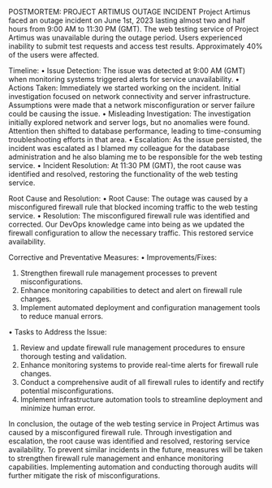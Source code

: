 POSTMORTEM: PROJECT ARTIMUS OUTAGE INCIDENT
Project Artimus faced an outage incident on June 1st, 2023 lasting almost two and half hours from 9:00 AM to 11:30 PM (GMT).
The web testing service of Project Artimus was unavailable during the outage period. Users experienced inability to submit test requests and access test results. Approximately 40% of the users were affected.
 
Timeline:
•	Issue Detection: The issue was detected at 9:00 AM (GMT) when monitoring systems triggered alerts for service unavailability.
•	Actions Taken: Immediately we started working on the incident. Initial investigation focused on network connectivity and server infrastructure. Assumptions were made that a network misconfiguration or server failure could be causing the issue.
•	Misleading Investigation: The investigation initially explored network and server logs, but no anomalies were found. Attention then shifted to database performance, leading to time-consuming troubleshooting efforts in that area.
•	Escalation: As the issue persisted, the incident was escalated as I blamed my colleague for the database administration and he also blaming me to be responsible for the web testing service.
•	Incident Resolution: At 11:30 PM (GMT), the root cause was identified and resolved, restoring the functionality of the web testing service. 
 
Root Cause and Resolution:
•	Root Cause: The outage was caused by a misconfigured firewall rule that blocked incoming traffic to the web testing service.
•	Resolution: The misconfigured firewall rule was identified and corrected. Our DevOps knowledge came into being as we updated the firewall configuration to allow the necessary traffic. This restored service availability.
 
Corrective and Preventative Measures:
•	Improvements/Fixes: 
1.	Strengthen firewall rule management processes to prevent misconfigurations.
2.	Enhance monitoring capabilities to detect and alert on firewall rule changes.
3.	Implement automated deployment and configuration management tools to reduce manual errors.

•	Tasks to Address the Issue:
1.	Review and update firewall rule management procedures to ensure thorough testing and validation.
2.	Enhance monitoring systems to provide real-time alerts for firewall rule changes.
3.	Conduct a comprehensive audit of all firewall rules to identify and rectify potential misconfigurations.
4.	Implement infrastructure automation tools to streamline deployment and minimize human error.
 
In conclusion, the outage of the web testing service in Project Artimus was caused by a misconfigured firewall rule. Through investigation and escalation, the root cause was identified and resolved, restoring service availability. To prevent similar incidents in the future, measures will be taken to strengthen firewall rule management and enhance monitoring capabilities. Implementing automation and conducting thorough audits will further mitigate the risk of misconfigurations.
